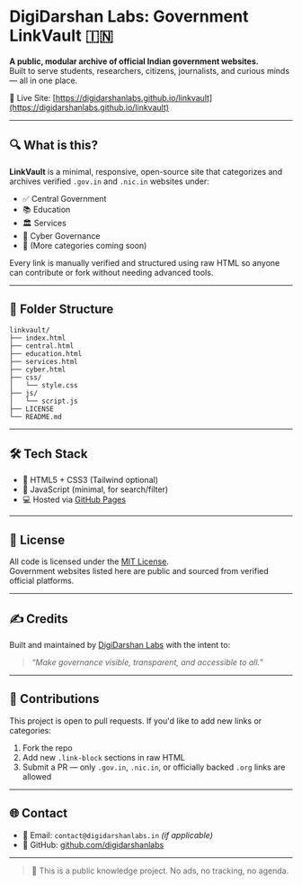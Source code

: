# DigiDarshan Labs: Government LinkVault 🇮🇳

**A public, modular archive of official Indian government websites.**  
Built to serve students, researchers, citizens, journalists, and curious minds — all in one place.

📍 Live Site: [https://digidarshanlabs.github.io/linkvault](https://digidarshanlabs.github.io/linkvault)

---

## 🔍 What is this?

**LinkVault** is a minimal, responsive, open-source site that categorizes and archives verified `.gov.in` and `.nic.in` websites under:

- ✅ Central Government
- 📚 Education
- 🏛️ Services
- 🔐 Cyber Governance
- 🚧 (More categories coming soon)

Every link is manually verified and structured using raw HTML so anyone can contribute or fork without needing advanced tools.

---

## 📁 Folder Structure

```
linkvault/
├── index.html
├── central.html
├── education.html
├── services.html
├── cyber.html
├── css/
│   └── style.css
├── js/
│   └── script.js
├── LICENSE
└── README.md
```

---

## 🛠️ Tech Stack

- 🧱 HTML5 + CSS3 (Tailwind optional)
- 🔎 JavaScript (minimal, for search/filter)
- 💻 Hosted via [GitHub Pages](https://pages.github.com)

---

## 🔐 License

All code is licensed under the [MIT License](./LICENSE).  
Government websites listed here are public and sourced from verified official platforms.

---

## ✍️ Credits

Built and maintained by [DigiDarshan Labs](https://github.com/digidarshanlabs) with the intent to:

> *“Make governance visible, transparent, and accessible to all.”*

---

## 🤝 Contributions

This project is open to pull requests. If you'd like to add new links or categories:

1. Fork the repo  
2. Add new `.link-block` sections in raw HTML  
3. Submit a PR — only `.gov.in`, `.nic.in`, or officially backed `.org` links are allowed  

---

## 🌐 Contact

- 📧 Email: `contact@digidarshanlabs.in` *(if applicable)*
- 🔗 GitHub: [github.com/digidarshanlabs](https://github.com/digidarshanlabs)

---

> 🌱 This is a public knowledge project. No ads, no tracking, no agenda.
```
